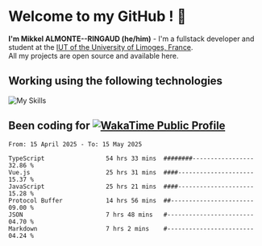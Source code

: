 # Welcome to my GitHub ! 🌃

**I'm Mikkel ALMONTE--RINGAUD (he/him)** - I'm a fullstack developer and student at the [IUT of the University of Limoges, France](https://iut.unilim.fr). \
All my projects are open source and available here.

## Working using the following technologies

![My Skills](https://skillicons.dev/icons?i=solidjs,pnpm,nodejs,ts,js,vercel,netlify,html,css,rust,astro,git,vue,md,electron,figma,github,bash,bun,cloudflare,py,tailwind,nginx,npm,tauri,vite,zig,yarn,windicss,dart,flutter,kotlin&theme=dark)

## Been coding for [![WakaTime Public Profile](https://wakatime.com/badge/user/0839e595-e07a-435c-8d59-ed95f2a3d6dd.svg?style=flat-square)](https://wakatime.com/@0839e595-e07a-435c-8d59-ed95f2a3d6dd)

<!--START_SECTION:waka-->

```plain
From: 15 April 2025 - To: 15 May 2025

TypeScript                 54 hrs 33 mins  ########-----------------   32.86 %
Vue.js                     25 hrs 31 mins  ####---------------------   15.37 %
JavaScript                 25 hrs 21 mins  ####---------------------   15.28 %
Protocol Buffer            14 hrs 56 mins  ##-----------------------   09.00 %
JSON                       7 hrs 48 mins   #------------------------   04.70 %
Markdown                   7 hrs 2 mins    #------------------------   04.24 %
```

<!--END_SECTION:waka-->
